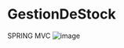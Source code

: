 # GestionDeStock

SPRING MVC 
![image](https://user-images.githubusercontent.com/20271171/114264317-66bd2180-99ea-11eb-8573-315e71ffe414.png)

